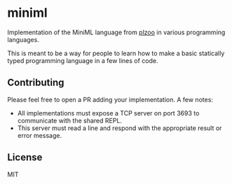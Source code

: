 # miniml

Implementation of the MiniML language from
[plzoo](https://github.com/andrejbauer/plzoo) in various programming languages.

This is meant to be a way for people to learn how to make a basic statically
typed programming language in a few lines of code.

## Contributing

Please feel free to open a PR adding your implementation. A few notes:

- All implementations must expose a TCP server on port 3693 to communicate with
  the shared REPL.
- This server must read a line and respond with the appropriate result or error
  message.


## License

MIT
